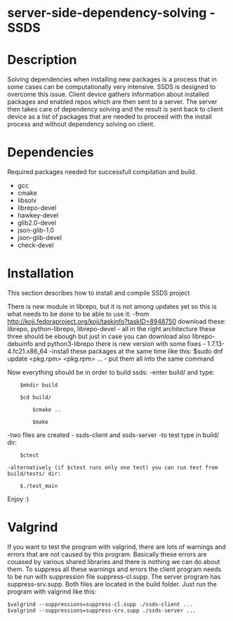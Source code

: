 server-side-dependency-solving - SSDS
==============================

Description
===========
Solving dependencies when installing new packages is a process that in some cases can be computationally very intensive. SSDS is designed to overcome this issue. Client device gathers information about installed packages and enabled repos which are then sent to a server. The server then takes care of dependency solving and the result is sent back to client device as a list of packages that are needed to proceed with the install process and without dependency solving on client.

Dependencies
============
Required packages needed for successfull compilation and build.

- gcc
- cmake
- libsolv
- librepo-devel
- hawkey-devel
- glib2.0-devel
- json-glib-1.0
- json-glib-devel
- check-devel

Installation
============
This section describes how to install and compile SSDS project

There is new module in librepo, but it is not among updates yet so this is what needs to be done to be able to use it:
  -from http://koji.fedoraproject.org/koji/taskinfo?taskID=8948750 download these:
   librepo, python-librepo, librepo-devel - all in the right architecture
   these three should be ebough but just in case you can download also librepo-debuinfo and python3-librepo
   there is new version with some fixes - 1.7.13-4.fc21.x86_64
  -install these packages at the same time like this:
   $sudo dnf update <pkg.rpm> <pkg.rpm> ... - put them all into the same command

Now everything should be in order to build ssds:
  -enter build/ and type:

		$mkdir build

		$cd build/
    
    		$cmake ..
    
    		$make
  
  -two files are created - ssds-client and ssds-server
	-to test type in build/ dir:

		$ctest
		
	-alternatively (if $ctest runs only one test) you can run test from build/tests/ dir:
	
		$./test_main
  
Enjoy :)

Valgrind
========
If you want to test the program with valgrind, there are lots of warnings and errors that are not caused by this program. Basically these errors are couased by various shared libraries and there is nothing we can do about them. To suppress all these warnings and errors the client program needs to be run with suppression file suppress-cl.supp. The server program has suppress-srv.supp. Both files are located in the build folder. Just run the program with valgrind like this:

	$valgrind --suppressions=suppress-cl.supp ./ssds-client ...
	$valgrind --suppressions=suppress-srv.supp ./ssds-server ...
